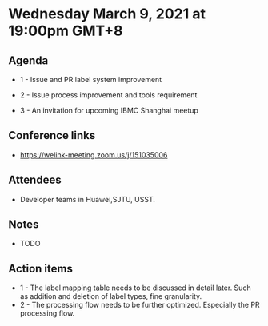 # Wednesday March 9, 2021 at 19:00pm GMT+8

## Agenda

* 1 - Issue and PR label system improvement

* 2 - Issue process improvement and tools requirement

* 3 - An invitation for upcoming IBMC Shanghai meetup

## Conference links

* https://welink-meeting.zoom.us/j/151035006

## Attendees

* Developer teams in Huawei,SJTU, USST.  

## Notes

* TODO

## Action items

* 1 - The label mapping table needs to be discussed in detail later. Such as addition and deletion of label types, fine granularity.
* 2 - The processing flow needs to be further optimized. Especially the PR processing flow.